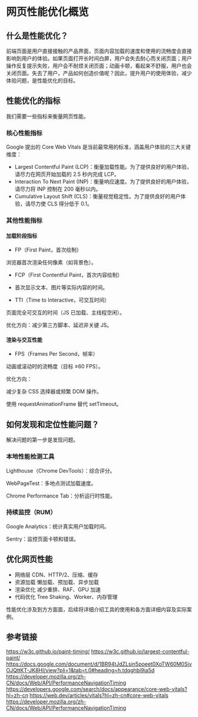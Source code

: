 # 网页性能优化概览

## 什么是性能优化？

前端页面是用户直接接触的产品界面，页面内容加载的速度和使用的流畅度会直接影响到用户的体验。如果页面打开长时间白屏，用户会失去耐心而关闭页面；用户操作反复提示失败，用户会不耐烦关闭页面；动画卡顿，看起来不舒服，用户也会关闭页面。失去了用户，产品如何创造价值呢？因此，提升用户的使用体验，减少体验问题，是性能优化的目标。


## 性能优化的指标

我们需要一些指标来衡量网页性能。


### 核心性能指标
Google 提出的 Core Web Vitals 是当前最常用的标准，涵盖用户体验的三大关键维度：
- Largest Contentful Paint (LCP)：衡量加载性能。为了提供良好的用户体验，请尽力在网页开始加载的 2.5 秒内完成 LCP。
- Interaction To Next Paint (INP)：衡量响应速度。为了提供良好的用户体验，请尽力将 INP 控制在 200 毫秒以内。
- Cumulative Layout Shift (CLS)：衡量视觉稳定性。为了提供良好的用户体验，请尽力使 CLS 得分低于 0.1。

### 其他性能指标

#### 加载阶段指标
- FP（First Paint，首次绘制）

浏览器首次渲染任何像素（如背景色）。

- FCP（First Contentful Paint，首次内容绘制）

- 首次显示文本、图片等实际内容的时间。

- TTI（Time to Interactive，可交互时间）

页面完全可交互的时间（JS 已加载、主线程空闲）。

优化方向：减少第三方脚本、延迟非关键 JS。

#### 渲染与交互性能
- FPS（Frames Per Second，帧率）

动画或滚动时的流畅度（目标 ≥60 FPS）。

优化方向：

减少复杂 CSS 选择器或频繁 DOM 操作。

使用 requestAnimationFrame 替代 setTimeout。


## 如何发现和定位性能问题？
解决问题的第一步是发现问题。

### 本地性能检测工具
Lighthouse（Chrome DevTools）：综合评分。

WebPageTest：多地点测试加载速度。

Chrome Performance Tab：分析运行时性能。

### 持续监控（RUM）
Google Analytics：统计真实用户加载时间。

Sentry：监控页面卡顿和错误。


## 优化网页性能
- 网络层	CDN、HTTP/2、压缩、缓存
- 资源加载	懒加载、预加载、异步加载
- 渲染优化	减少重排、RAF、GPU 加速
- 代码优化	Tree Shaking、Worker、内存管理

性能优化涉及到方方面面，后续将详细介绍工具的使用和各方面详细内容及实际案例。


## 参考链接
https://w3c.github.io/paint-timing/
https://w3c.github.io/largest-contentful-paint/
https://docs.google.com/document/d/1BR94tJdZLsin5poeet0XoTW60M0SjvOJQttKT-JK8HI/view?pli=1&tab=t.0#heading=h.tdqghbi9ia5d
https://developer.mozilla.org/zh-CN/docs/Web/API/PerformanceNavigationTiming
https://developers.google.com/search/docs/appearance/core-web-vitals?hl=zh-cn
https://web.dev/articles/vitals?hl=zh-cn#core-web-vitals
https://developer.mozilla.org/zh-CN/docs/Web/API/PerformanceNavigationTiming